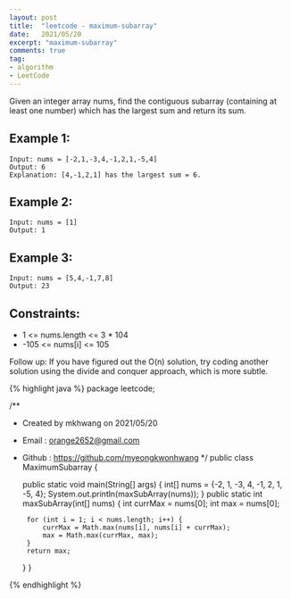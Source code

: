 ```yaml
---
layout: post 
title:  "leetcode - maximum-subarray"
date:   2021/05/20 
excerpt: "maximum-subarray"
comments: true 
tag:
- algorithm
- LeetCode
--- 
```


Given an integer array nums, find the contiguous subarray (containing at least one number) which has the largest sum and return its sum.
 


## Example 1:
~~~
Input: nums = [-2,1,-3,4,-1,2,1,-5,4]
Output: 6
Explanation: [4,-1,2,1] has the largest sum = 6.
~~~

## Example 2:
~~~
Input: nums = [1]
Output: 1 
~~~

## Example 3:
~~~
Input: nums = [5,4,-1,7,8]
Output: 23
~~~

## Constraints: 
- 1 <= nums.length <= 3 * 104
- -105 <= nums[i] <= 105 


Follow up: If you have figured out the O(n) solution, try coding another solution using the divide and conquer approach, which is more subtle.


{% highlight java %}
package leetcode;

/**
 * Created by mkhwang on 2021/05/20
 * Email : orange2652@gmail.com
 * Github : https://github.com/myeongkwonhwang
 */
public class MaximumSubarray {

    public static void main(String[] args) {
        int[] nums = {-2, 1, -3, 4, -1, 2, 1, -5, 4};
        System.out.println(maxSubArray(nums));
    }
    public static int maxSubArray(int[] nums) {
        int currMax = nums[0];
        int max = nums[0];

        for (int i = 1; i < nums.length; i++) {
            currMax = Math.max(nums[i], nums[i] + currMax);
            max = Math.max(currMax, max);
        }
        return max;
    }
}

{% endhighlight %} 
